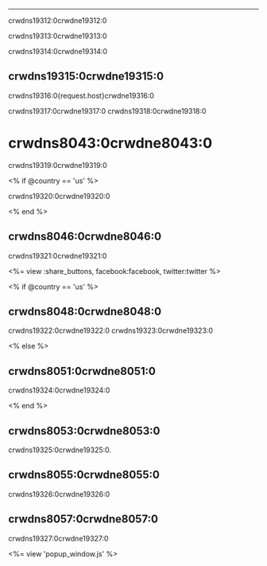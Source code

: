 * * *

crwdns19312:0crwdne19312:0

crwdns19313:0crwdne19313:0

crwdns19314:0crwdne19314:0

## crwdns19315:0crwdne19315:0

crwdns19316:0{request.host}crwdne19316:0

crwdns19317:0crwdne19317:0 crwdns19318:0crwdne19318:0

# crwdns8043:0crwdne8043:0

crwdns19319:0crwdne19319:0

<% if @country == 'us' %>

crwdns19320:0crwdne19320:0

<% end %>

## crwdns8046:0crwdne8046:0

crwdns19321:0crwdne19321:0

<%= view :share_buttons, facebook:facebook, twitter:twitter %>

<% if @country == 'us' %>

## crwdns8048:0crwdne8048:0

crwdns19322:0crwdne19322:0 crwdns19323:0crwdne19323:0

<% else %>

## crwdns8051:0crwdne8051:0

crwdns19324:0crwdne19324:0

<% end %>

## crwdns8053:0crwdne8053:0

crwdns19325:0crwdne19325:0.

## crwdns8055:0crwdne8055:0

crwdns19326:0crwdne19326:0

## crwdns8057:0crwdne8057:0

crwdns19327:0crwdne19327:0

<%= view 'popup_window.js' %>